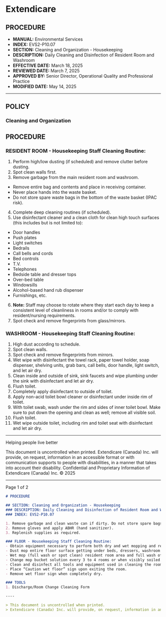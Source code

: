# Extendicare

## PROCEDURE
- **MANUAL:** Environmental Services
- **INDEX:** EVS2-P10.07
- **SECTION:** Cleaning and Organization - Housekeeping
- **DESCRIPTION:** Daily Cleaning and Disinfection of Resident Room and Washroom
- **EFFECTIVE DATE:** March 18, 2025
- **REVIEWED DATE:** March 7, 2025
- **APPROVED BY:** Senior Director, Operational Quality and Professional Practice
- **MODIFIED DATE:** May 14, 2025

----

## POLICY
### Cleaning and Organization

## PROCEDURE

### RESIDENT ROOM - Housekeeping Staff Cleaning Routine:
1. Perform high/low dusting (if scheduled) and remove clutter before dusting.
2. Spot clean walls first.
3. Remove garbage from the main resident room and washroom.
- Remove entire bag and contents and place in receiving container.
- Never place hands into the waste basket.
- Do not store spare waste bags in the bottom of the waste basket (IPAC risk).
4. Complete deep cleaning routines (if scheduled).
5. Use disinfectant cleaner and a clean cloth for clean high touch surfaces (this includes but is not limited to):
- Door handles
- Push plates
- Light switches
- Bedrails
- Call bells and cords
- Bed controls
- T.V.
- Telephones
- Bedside table and dresser tops
- Over-bed table
- Windowsills
- Alcohol-based hand rub dispenser
- Furnishings, etc.
6. **Note:** Staff may choose to rotate where they start each day to keep a consistent level of cleanliness in rooms and/or to comply with resident/nursing requirements.
7. Spot check and remove fingerprints from glass/mirrors.

### WASHROOM - Housekeeping Staff Cleaning Routine:
1. High dust according to schedule.
2. Spot clean walls.
3. Spot check and remove fingerprints from mirrors.
4. Wet wipe with disinfectant the towel rack, paper towel holder, soap dispenser, shelving units, grab bars, call bells, door handle, light switch, and let air dry.
5. Clean inside and outside of sink, sink faucets and wipe plumbing under the sink with disinfectant and let air dry.
6. Flush toilet.
7. Completely apply disinfectant to outside of toilet.
8. Apply non-acid toilet bowl cleaner or disinfectant under inside rim of toilet.
9. With toilet swab, wash under the rim and sides of inner toilet bowl. Make sure to put down the opening and clean as well; remove all visible soil.
10. Flush toilet.
11. Wet wipe outside toilet, including rim and toilet seat with disinfectant and let air dry.

----

Helping people live better

This document is uncontrolled when printed. Extendicare (Canada) Inc. will provide, on request, information in an accessible format or with communication supports to people with disabilities, in a manner that takes into account their disability. Confidential and Proprietary Information of Extendicare (Canada) Inc. © 2025

----

Page 1 of 2

```markdown
# PROCEDURE

## SECTION: Cleaning and Organization - Housekeeping
### DESCRIPTION: Daily Cleaning and Disinfection of Resident Room and Washroom
### INDEX: EVS2-P10.07

1. Remove garbage and clean waste can if dirty. Do not store spare bags in the bottom of the waste basket.
2. Remove gloves and apply ABHR (hand sanitizer).
3. Replenish supplies as required.

### FLOOR - Housekeeping Staff Cleaning Routine:
- Obtain equipment necessary to perform both dry and wet mopping and return to the room.
- Dust mop entire floor surface getting under beds, dressers, washroom area, etc.
- Wet mop (full wash or spot clean) resident room area and full wash of bathroom. This is the final task to be completed prior to leaving the area.
- Change mop bucket solution every 3 to 4 rooms or when visibly soiled.
- Clean and disinfect all tools and equipment used in cleaning the room.
- Place “Caution wet floor” sign upon exiting the room.
- Remove wet floor sign when completely dry.

### TOOLS
1. Discharge/Room Change Cleaning Form

----

> This document is uncontrolled when printed.
> Extendicare (Canada) Inc. will provide, on request, information in an accessible format or with communication supports to people with disabilities, in a manner that takes into account their disability. Confidential and Proprietary Information of Extendicare (Canada) Inc. © 2025
```